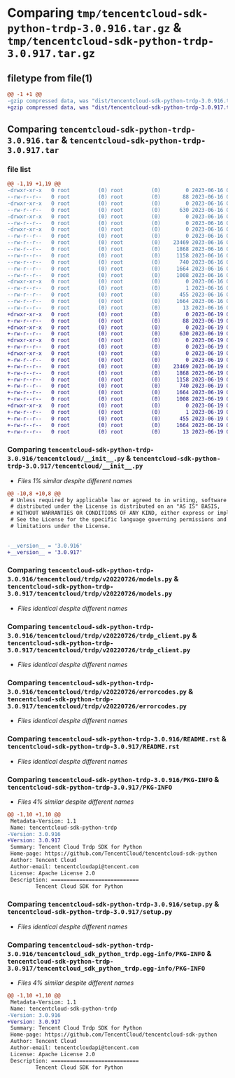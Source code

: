 # Comparing `tmp/tencentcloud-sdk-python-trdp-3.0.916.tar.gz` & `tmp/tencentcloud-sdk-python-trdp-3.0.917.tar.gz`

## filetype from file(1)

```diff
@@ -1 +1 @@
-gzip compressed data, was "dist/tencentcloud-sdk-python-trdp-3.0.916.tar", last modified: Fri Jun 16 00:44:18 2023, max compression
+gzip compressed data, was "dist/tencentcloud-sdk-python-trdp-3.0.917.tar", last modified: Mon Jun 19 00:36:17 2023, max compression
```

## Comparing `tencentcloud-sdk-python-trdp-3.0.916.tar` & `tencentcloud-sdk-python-trdp-3.0.917.tar`

### file list

```diff
@@ -1,19 +1,19 @@
-drwxr-xr-x   0 root         (0) root         (0)        0 2023-06-16 00:44:18.000000 tencentcloud-sdk-python-trdp-3.0.916/
--rw-r--r--   0 root         (0) root         (0)       88 2023-06-16 00:44:18.000000 tencentcloud-sdk-python-trdp-3.0.916/setup.cfg
-drwxr-xr-x   0 root         (0) root         (0)        0 2023-06-16 00:44:18.000000 tencentcloud-sdk-python-trdp-3.0.916/tencentcloud/
--rw-r--r--   0 root         (0) root         (0)      630 2023-06-16 00:44:18.000000 tencentcloud-sdk-python-trdp-3.0.916/tencentcloud/__init__.py
-drwxr-xr-x   0 root         (0) root         (0)        0 2023-06-16 00:44:18.000000 tencentcloud-sdk-python-trdp-3.0.916/tencentcloud/trdp/
--rw-r--r--   0 root         (0) root         (0)        0 2023-06-16 00:44:18.000000 tencentcloud-sdk-python-trdp-3.0.916/tencentcloud/trdp/__init__.py
-drwxr-xr-x   0 root         (0) root         (0)        0 2023-06-16 00:44:18.000000 tencentcloud-sdk-python-trdp-3.0.916/tencentcloud/trdp/v20220726/
--rw-r--r--   0 root         (0) root         (0)        0 2023-06-16 00:44:18.000000 tencentcloud-sdk-python-trdp-3.0.916/tencentcloud/trdp/v20220726/__init__.py
--rw-r--r--   0 root         (0) root         (0)    23469 2023-06-16 00:44:18.000000 tencentcloud-sdk-python-trdp-3.0.916/tencentcloud/trdp/v20220726/models.py
--rw-r--r--   0 root         (0) root         (0)     1868 2023-06-16 00:44:18.000000 tencentcloud-sdk-python-trdp-3.0.916/tencentcloud/trdp/v20220726/trdp_client.py
--rw-r--r--   0 root         (0) root         (0)     1158 2023-06-16 00:44:18.000000 tencentcloud-sdk-python-trdp-3.0.916/tencentcloud/trdp/v20220726/errorcodes.py
--rw-r--r--   0 root         (0) root         (0)      740 2023-06-16 00:44:18.000000 tencentcloud-sdk-python-trdp-3.0.916/README.rst
--rw-r--r--   0 root         (0) root         (0)     1664 2023-06-16 00:44:18.000000 tencentcloud-sdk-python-trdp-3.0.916/PKG-INFO
--rw-r--r--   0 root         (0) root         (0)     1008 2023-06-16 00:44:18.000000 tencentcloud-sdk-python-trdp-3.0.916/setup.py
-drwxr-xr-x   0 root         (0) root         (0)        0 2023-06-16 00:44:18.000000 tencentcloud-sdk-python-trdp-3.0.916/tencentcloud_sdk_python_trdp.egg-info/
--rw-r--r--   0 root         (0) root         (0)        1 2023-06-16 00:44:18.000000 tencentcloud-sdk-python-trdp-3.0.916/tencentcloud_sdk_python_trdp.egg-info/dependency_links.txt
--rw-r--r--   0 root         (0) root         (0)      455 2023-06-16 00:44:18.000000 tencentcloud-sdk-python-trdp-3.0.916/tencentcloud_sdk_python_trdp.egg-info/SOURCES.txt
--rw-r--r--   0 root         (0) root         (0)     1664 2023-06-16 00:44:18.000000 tencentcloud-sdk-python-trdp-3.0.916/tencentcloud_sdk_python_trdp.egg-info/PKG-INFO
--rw-r--r--   0 root         (0) root         (0)       13 2023-06-16 00:44:18.000000 tencentcloud-sdk-python-trdp-3.0.916/tencentcloud_sdk_python_trdp.egg-info/top_level.txt
+drwxr-xr-x   0 root         (0) root         (0)        0 2023-06-19 00:36:17.000000 tencentcloud-sdk-python-trdp-3.0.917/
+-rw-r--r--   0 root         (0) root         (0)       88 2023-06-19 00:36:17.000000 tencentcloud-sdk-python-trdp-3.0.917/setup.cfg
+drwxr-xr-x   0 root         (0) root         (0)        0 2023-06-19 00:36:17.000000 tencentcloud-sdk-python-trdp-3.0.917/tencentcloud/
+-rw-r--r--   0 root         (0) root         (0)      630 2023-06-19 00:36:17.000000 tencentcloud-sdk-python-trdp-3.0.917/tencentcloud/__init__.py
+drwxr-xr-x   0 root         (0) root         (0)        0 2023-06-19 00:36:17.000000 tencentcloud-sdk-python-trdp-3.0.917/tencentcloud/trdp/
+-rw-r--r--   0 root         (0) root         (0)        0 2023-06-19 00:36:17.000000 tencentcloud-sdk-python-trdp-3.0.917/tencentcloud/trdp/__init__.py
+drwxr-xr-x   0 root         (0) root         (0)        0 2023-06-19 00:36:17.000000 tencentcloud-sdk-python-trdp-3.0.917/tencentcloud/trdp/v20220726/
+-rw-r--r--   0 root         (0) root         (0)        0 2023-06-19 00:36:17.000000 tencentcloud-sdk-python-trdp-3.0.917/tencentcloud/trdp/v20220726/__init__.py
+-rw-r--r--   0 root         (0) root         (0)    23469 2023-06-19 00:36:17.000000 tencentcloud-sdk-python-trdp-3.0.917/tencentcloud/trdp/v20220726/models.py
+-rw-r--r--   0 root         (0) root         (0)     1868 2023-06-19 00:36:17.000000 tencentcloud-sdk-python-trdp-3.0.917/tencentcloud/trdp/v20220726/trdp_client.py
+-rw-r--r--   0 root         (0) root         (0)     1158 2023-06-19 00:36:17.000000 tencentcloud-sdk-python-trdp-3.0.917/tencentcloud/trdp/v20220726/errorcodes.py
+-rw-r--r--   0 root         (0) root         (0)      740 2023-06-19 00:36:17.000000 tencentcloud-sdk-python-trdp-3.0.917/README.rst
+-rw-r--r--   0 root         (0) root         (0)     1664 2023-06-19 00:36:17.000000 tencentcloud-sdk-python-trdp-3.0.917/PKG-INFO
+-rw-r--r--   0 root         (0) root         (0)     1008 2023-06-19 00:36:17.000000 tencentcloud-sdk-python-trdp-3.0.917/setup.py
+drwxr-xr-x   0 root         (0) root         (0)        0 2023-06-19 00:36:17.000000 tencentcloud-sdk-python-trdp-3.0.917/tencentcloud_sdk_python_trdp.egg-info/
+-rw-r--r--   0 root         (0) root         (0)        1 2023-06-19 00:36:17.000000 tencentcloud-sdk-python-trdp-3.0.917/tencentcloud_sdk_python_trdp.egg-info/dependency_links.txt
+-rw-r--r--   0 root         (0) root         (0)      455 2023-06-19 00:36:17.000000 tencentcloud-sdk-python-trdp-3.0.917/tencentcloud_sdk_python_trdp.egg-info/SOURCES.txt
+-rw-r--r--   0 root         (0) root         (0)     1664 2023-06-19 00:36:17.000000 tencentcloud-sdk-python-trdp-3.0.917/tencentcloud_sdk_python_trdp.egg-info/PKG-INFO
+-rw-r--r--   0 root         (0) root         (0)       13 2023-06-19 00:36:17.000000 tencentcloud-sdk-python-trdp-3.0.917/tencentcloud_sdk_python_trdp.egg-info/top_level.txt
```

### Comparing `tencentcloud-sdk-python-trdp-3.0.916/tencentcloud/__init__.py` & `tencentcloud-sdk-python-trdp-3.0.917/tencentcloud/__init__.py`

 * *Files 1% similar despite different names*

```diff
@@ -10,8 +10,8 @@
 # Unless required by applicable law or agreed to in writing, software
 # distributed under the License is distributed on an "AS IS" BASIS,
 # WITHOUT WARRANTIES OR CONDITIONS OF ANY KIND, either express or implied.
 # See the License for the specific language governing permissions and
 # limitations under the License.
 
 
-__version__ = '3.0.916'
+__version__ = '3.0.917'
```

### Comparing `tencentcloud-sdk-python-trdp-3.0.916/tencentcloud/trdp/v20220726/models.py` & `tencentcloud-sdk-python-trdp-3.0.917/tencentcloud/trdp/v20220726/models.py`

 * *Files identical despite different names*

### Comparing `tencentcloud-sdk-python-trdp-3.0.916/tencentcloud/trdp/v20220726/trdp_client.py` & `tencentcloud-sdk-python-trdp-3.0.917/tencentcloud/trdp/v20220726/trdp_client.py`

 * *Files identical despite different names*

### Comparing `tencentcloud-sdk-python-trdp-3.0.916/tencentcloud/trdp/v20220726/errorcodes.py` & `tencentcloud-sdk-python-trdp-3.0.917/tencentcloud/trdp/v20220726/errorcodes.py`

 * *Files identical despite different names*

### Comparing `tencentcloud-sdk-python-trdp-3.0.916/README.rst` & `tencentcloud-sdk-python-trdp-3.0.917/README.rst`

 * *Files identical despite different names*

### Comparing `tencentcloud-sdk-python-trdp-3.0.916/PKG-INFO` & `tencentcloud-sdk-python-trdp-3.0.917/PKG-INFO`

 * *Files 4% similar despite different names*

```diff
@@ -1,10 +1,10 @@
 Metadata-Version: 1.1
 Name: tencentcloud-sdk-python-trdp
-Version: 3.0.916
+Version: 3.0.917
 Summary: Tencent Cloud Trdp SDK for Python
 Home-page: https://github.com/TencentCloud/tencentcloud-sdk-python
 Author: Tencent Cloud
 Author-email: tencentcloudapi@tencent.com
 License: Apache License 2.0
 Description: ============================
         Tencent Cloud SDK for Python
```

### Comparing `tencentcloud-sdk-python-trdp-3.0.916/setup.py` & `tencentcloud-sdk-python-trdp-3.0.917/setup.py`

 * *Files identical despite different names*

### Comparing `tencentcloud-sdk-python-trdp-3.0.916/tencentcloud_sdk_python_trdp.egg-info/PKG-INFO` & `tencentcloud-sdk-python-trdp-3.0.917/tencentcloud_sdk_python_trdp.egg-info/PKG-INFO`

 * *Files 4% similar despite different names*

```diff
@@ -1,10 +1,10 @@
 Metadata-Version: 1.1
 Name: tencentcloud-sdk-python-trdp
-Version: 3.0.916
+Version: 3.0.917
 Summary: Tencent Cloud Trdp SDK for Python
 Home-page: https://github.com/TencentCloud/tencentcloud-sdk-python
 Author: Tencent Cloud
 Author-email: tencentcloudapi@tencent.com
 License: Apache License 2.0
 Description: ============================
         Tencent Cloud SDK for Python
```

